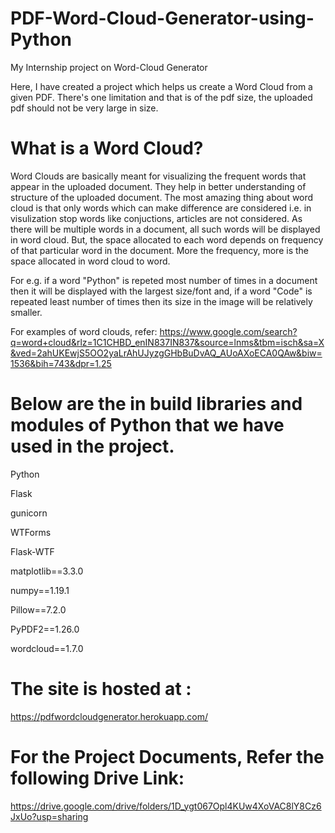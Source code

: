 # PDF-Word-Cloud-Generator-using-Python
My Internship project on Word-Cloud Generator

Here, I have created a project which helps us create a Word Cloud from a given PDF. 
There's one limitation and that is of the pdf size, the uploaded pdf should not be very large in size.

# What is a Word Cloud?
Word Clouds are basically meant for visualizing the frequent words that appear in the uploaded document. They help in better understanding of structure of the uploaded document. The most amazing thing about word cloud is that only words which can make difference are considered i.e. in visulization stop words like conjuctions, articles are not considered. 
As there will be multiple words in a document, all such words will be displayed in word cloud. But, the space allocated to each word depends on frequency of that particular word in the document. More the frequency, more is the space allocated in word cloud to word.

For e.g. if a word "Python" is repeted most number of times in a document then it will be displayed with the largest size/font and, if a word "Code" is repeated least number of times then its size in the image will be relatively smaller.

For examples of word clouds, refer: https://www.google.com/search?q=word+cloud&rlz=1C1CHBD_enIN837IN837&source=lnms&tbm=isch&sa=X&ved=2ahUKEwjS5OO2yaLrAhUJyzgGHbBuDvAQ_AUoAXoECA0QAw&biw=1536&bih=743&dpr=1.25

# Below are the in build libraries and modules of Python that we have used in the project. 
Python

Flask

gunicorn

WTForms

Flask-WTF

matplotlib==3.3.0

numpy==1.19.1

Pillow==7.2.0

PyPDF2==1.26.0

wordcloud==1.7.0

# The site is hosted at : 
https://pdfwordcloudgenerator.herokuapp.com/

# For the Project Documents, Refer the following Drive Link:
https://drive.google.com/drive/folders/1D_ygt067Opl4KUw4XoVAC8lY8Cz6JxUo?usp=sharing


